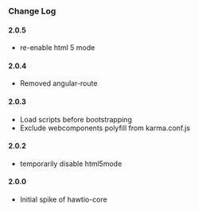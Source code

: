 ### Change Log

#### 2.0.5
* re-enable html 5 mode 

#### 2.0.4
* Removed angular-route

#### 2.0.3
* Load scripts before bootstrapping
* Exclude webcomponents polyfill from karma.conf.js

#### 2.0.2
* temporarily disable html5mode

#### 2.0.0
* Initial spike of hawtio-core
